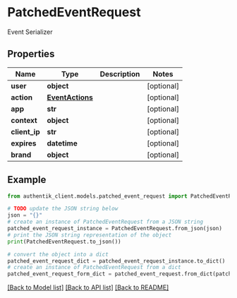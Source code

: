 # PatchedEventRequest

Event Serializer

## Properties

Name | Type | Description | Notes
------------ | ------------- | ------------- | -------------
**user** | **object** |  | [optional] 
**action** | [**EventActions**](EventActions.md) |  | [optional] 
**app** | **str** |  | [optional] 
**context** | **object** |  | [optional] 
**client_ip** | **str** |  | [optional] 
**expires** | **datetime** |  | [optional] 
**brand** | **object** |  | [optional] 

## Example

```python
from authentik_client.models.patched_event_request import PatchedEventRequest

# TODO update the JSON string below
json = "{}"
# create an instance of PatchedEventRequest from a JSON string
patched_event_request_instance = PatchedEventRequest.from_json(json)
# print the JSON string representation of the object
print(PatchedEventRequest.to_json())

# convert the object into a dict
patched_event_request_dict = patched_event_request_instance.to_dict()
# create an instance of PatchedEventRequest from a dict
patched_event_request_form_dict = patched_event_request.from_dict(patched_event_request_dict)
```
[[Back to Model list]](../README.md#documentation-for-models) [[Back to API list]](../README.md#documentation-for-api-endpoints) [[Back to README]](../README.md)


